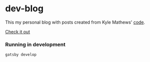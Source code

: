 # dev-blog
This my personal blog with posts created from Kyle Mathews' [code](https://twitter.com/kylemathews).

[Check it out](https://mdevblog.netlify.com/)

### Running in development
`gatsby develop`
